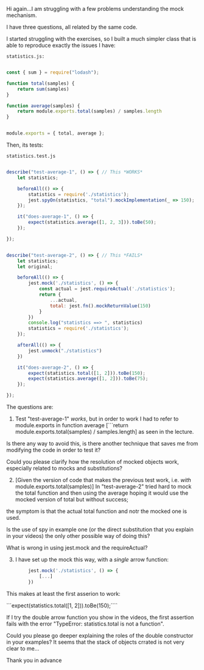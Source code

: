 Hi again...I am struggling with a few problems understanding the mock mechanism.

I have three questions, all related by the same code. 

I started struggling with the exercises, so I built a much simpler class that is able to reproduce exactly the issues I have:


`statistics.js:`


```javascript

const { sum } = require("lodash");

function total(samples) {
    return sum(samples)
}

function average(samples) {
    return module.exports.total(samples) / samples.length
}


module.exports = { total, average };


```

Then, its tests:


`statistics.test.js`



```js

describe("test-average-1", () => { // This *WORKS*
    let statistics;

    beforeAll(() => {
        statistics = require('./statistics');
        jest.spyOn(statistics, "total").mockImplementation(_ => 150);
    });

    it("does-average-1", () => {
        expect(statistics.average([1, 2, 3])).toBe(50);
    });

});


describe("test-average-2", () => { // This *FAILS*
    let statistics;
    let original;

    beforeAll(() => {
        jest.mock('./statistics', () => {  
            const actual = jest.requireActual('./statistics');
            return {
                ...actual,
                total: jest.fn().mockReturnValue(150)
            }
        })
        console.log("statistics ==> ", statistics)
        statistics = require('./statistics');
    });

    afterAll(() => {
        jest.unmock("./statistics")
    })

    it("does-average-2", () => {
        expect(statistics.total([1, 2])).toBe(150);
        expect(statistics.average([1, 2])).toBe(75);
    });

});


```

The questions are:

1. Test "test-average-1" *works*, but in order to work I had to refer to module.exports in function average [```return module.exports.total(samples) / samples.length] as seen in the lecture.

Is there any way to avoid this, is there another technique that saves me from modifying the code in order to test it?

Could you please clarify how the resolution of mocked objects work, especially related to mocks and substitutions? 
 

2. [Given the version of code that makes the previous test work, i.e. *with* module.exports.total(samples)]
In "test-average-2" tried hard to mock the total function and then using the average hoping it would use the mocked version of total but without success; 

the symptom is that the actual total function and notr the mocked one is used.

Is the use of spy in example one (or the direct substitution that you explain in your videos) the only other possible way of doing this?

What is wrong in using jest.mock and the requireActual?

3. I have set up the mock this way, with a *single* arrow function:

```js
        jest.mock('./statistics', () => {  
            [...]
        })
``` 

This makes at least the first asserion to work:

```expect(statistics.total([1, 2])).toBe(150);````

If I try the double arrow function you show in the videos, the first assertion fails with the error "TypeError: statistics.total is not a function". 

Could you please go deeper explaining the roles of the double constructor in your examples? It seems that the stack of objects crrated is not very clear to me...

Thank you in advance